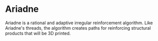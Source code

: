 # Ariadne
Ariadne is a rational and adaptive irregular reinforcement algorithm. Like Ariadne's threads, the algorithm creates paths for reinforcing structural products that will be 3D printed.
